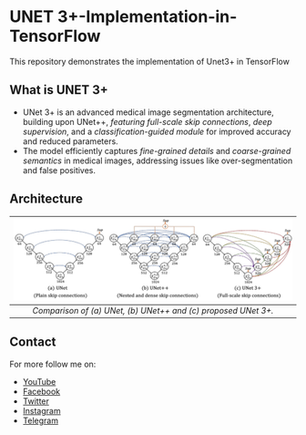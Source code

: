 # UNET 3+-Implementation-in-TensorFlow
This repository demonstrates the implementation of Unet3+ in TensorFlow

## What is UNET 3+
- UNet 3+ is an advanced medical image segmentation architecture, building upon UNet++, *featuring full-scale skip connections*, *deep supervision*, and a *classification-guided module* for improved accuracy and reduced parameters.
- The model efficiently captures *fine-grained details* and *coarse-grained semantics* in medical images, addressing issues like over-segmentation and false positives.

## Architecture

| ![The block diagram of the Original UNETR model.](figures/arch.png) |
| :--: |
| *Comparison of (a) UNet, (b) UNet++ and (c) proposed UNet 3+.* |

## Contact
For more follow me on:

- <a href="https://www.youtube.com/idiotdeveloper"> YouTube </a>
- <a href="https://facebook.com/idiotdeveloper"> Facebook </a>
- <a href="https://twitter.com/nikhilroxtomar"> Twitter </a>
- <a href="https://www.instagram.com/nikhilroxtomar"> Instagram </a>
- <a href="https://t.me/idiotdeveloper"> Telegram </a>
